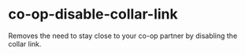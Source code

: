 # co-op-disable-collar-link
Removes the need to stay close to your co-op partner by disabling the collar link.